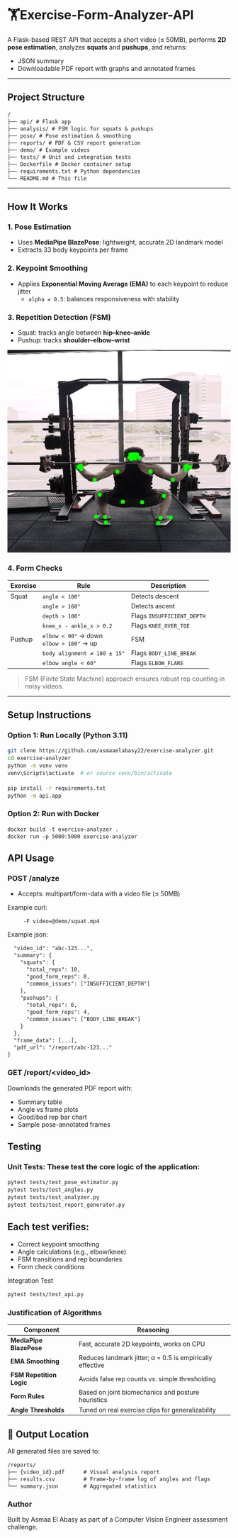 # 🏋️Exercise-Form-Analyzer-API
A Flask-based REST API that accepts a short video (≤ 50MB), performs **2D pose estimation**, analyzes **squats** and **pushups**, and returns:

- JSON summary
- Downloadable PDF report with graphs and annotated frames

---

##  Project Structure
```
/
├── api/ # Flask app
├── analysis/ # FSM logic for squats & pushups
├── pose/ # Pose estimation & smoothing
├── reports/ # PDF & CSV report generation
├── demo/ # Example videos
├── tests/ # Unit and integration tests
├── Dockerfile # Docker container setup
├── requirements.txt # Python dependencies
└── README.md # This file
```

---

##  How It Works

### 1. Pose Estimation
- Uses **MediaPipe BlazePose**: lightweight, accurate 2D landmark model
- Extracts 33 body keypoints per frame

### 2. Keypoint Smoothing
- Applies **Exponential Moving Average (EMA)** to each keypoint to reduce jitter
  - `alpha = 0.5`: balances responsiveness with stability
    
### 3. Repetition Detection (FSM)
- Squat: tracks angle between **hip–knee–ankle**
- Pushup: tracks **shoulder–elbow–wrist**
<p align="center">
  <img src="squat.png" alt="Detecting Landmarks" width="600"/>
</p>

### 4. Form Checks
| Exercise | Rule | Description |
|----------|------|-------------|
| Squat | `angle < 100°` | Detects descent |
|       | `angle > 160°` | Detects ascent |
|       | `depth > 100°` | Flags `INSUFFICIENT_DEPTH` |
|       | `knee_x - ankle_x > 0.2` | Flags `KNEE_OVER_TOE` |
| Pushup | `elbow < 90°` → down<br>`elbow > 160°` → up | FSM |
|       | `body alignment ≠ 180 ± 15°` | Flags `BODY_LINE_BREAK` |
|       | `elbow angle < 60°` | Flags `ELBOW_FLARE` |

>  FSM (Finite State Machine) approach ensures robust rep counting in noisy videos.

---

##  Setup Instructions

###  Option 1: Run Locally (Python 3.11)
```bash
git clone https://github.com/asmaaelabasy22/exercise-analyzer.git
cd exercise-analyzer
python -m venv venv
venv\Scripts\activate  # or source venv/bin/activate

pip install -r requirements.txt
python -m api.app

```
###  Option 2: Run with Docker
```
docker build -t exercise-analyzer .
docker run -p 5000:5000 exercise-analyzer
```
## API Usage
### POST /analyze
- Accepts: multipart/form-data with a video file (≤ 50MB)

Example curl:
``` curl -X POST http://127.0.0.1:5000/analyze \
     -F video=@demo/squat.mp4
```

Example json:
```{
  "video_id": "abc-123...",
  "summary": {
    "squats": {
      "total_reps": 10,
      "good_form_reps": 8,
      "common_issues": ["INSUFFICIENT_DEPTH"]
    },
    "pushups": {
      "total_reps": 6,
      "good_form_reps": 4,
      "common_issues": ["BODY_LINE_BREAK"]
    }
  },
  "frame_data": [...],
  "pdf_url": "/report/abc-123..."
}
```

### GET /report/<video_id>

Downloads the generated PDF report with:

- Summary table
- Angle vs frame plots
- Good/bad rep bar chart
- Sample pose-annotated frames

## Testing

### Unit Tests: These test the core logic of the application:

```bash
pytest tests/test_pose_estimator.py
pytest tests/test_angles.py
pytest tests/test_analyzer.py
pytest tests/test_report_generator.py
```
Each test verifies:
-
- Correct keypoint smoothing
- Angle calculations (e.g., elbow/knee)
- FSM transitions and rep boundaries
- Form check conditions
  
Integration Test
```bash
pytest tests/test_api.py
```

### Justification of Algorithms

| Component                | Reasoning                                                 |
| ------------------------ | --------------------------------------------------------- |
| **MediaPipe BlazePose**  | Fast, accurate 2D keypoints, works on CPU                 |
| **EMA Smoothing**        | Reduces landmark jitter; α = 0.5 is empirically effective |
| **FSM Repetition Logic** | Avoids false rep counts vs. simple thresholding           |
| **Form Rules**           | Based on joint biomechanics and posture heuristics        |
| **Angle Thresholds**     | Tuned on real exercise clips for generalizability         |

## 📁 Output Location

All generated files are saved to:

```
/reports/
├── {video_id}.pdf      # Visual analysis report
├── results.csv         # Frame-by-frame log of angles and flags
└── summary.json        # Aggregated statistics
```

### Author
Built by Asmaa El Abasy as part of a Computer Vision Engineer assessment challenge.
